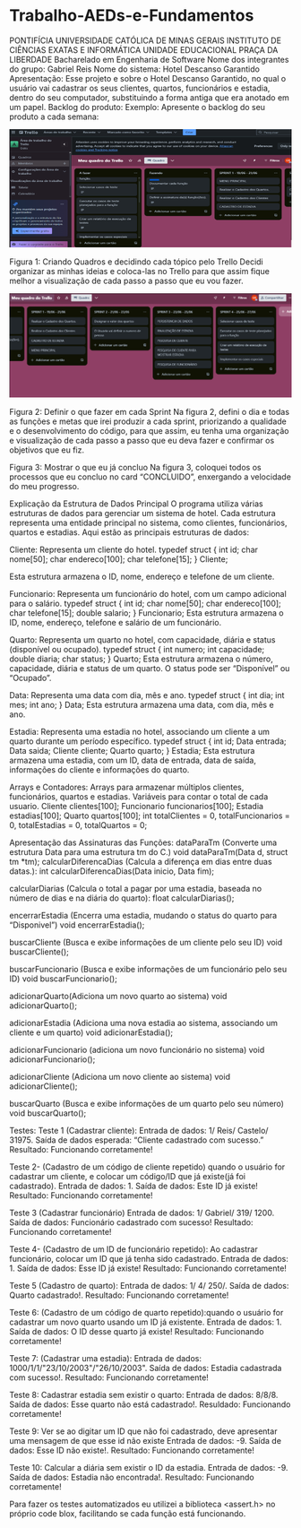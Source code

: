 # Trabalho-AEDs-e-Fundamentos

PONTIFÍCIA UNIVERSIDADE CATÓLICA DE MINAS GERAIS
INSTITUTO DE CIÊNCIAS EXATAS E INFORMÁTICA
UNIDADE EDUCACIONAL PRAÇA DA LIBERDADE
Bacharelado em Engenharia de Software
Nome dos integrantes do grupo:
Gabriel Reis
Nome do sistema:
Hotel Descanso Garantido 
Apresentação:
Esse projeto e sobre o Hotel Descanso Garantido, no qual o usuário vai cadastrar os seus clientes, quartos, funcionários e estadia, dentro do seu computador, substituindo a forma antiga que era anotado em um papel.
Backlog do produto:
Exemplo:
Apresente o backlog do seu produto a cada semana:

<img src="https://github.com/ReisBiel23/Trabalho-AEDs-e-Fundamentos/blob/main/imagem_2024-06-30_174656782.png?raw=true"/>
 
Figura 1: Criando Quadros e decidindo cada tópico pelo Trello
Decidi organizar as minhas ideias e coloca-las no Trello para que assim fique melhor a visualização de cada passo a passo que eu vou fazer.

<img src="https://github.com/ReisBiel23/Trabalho-AEDs-e-Fundamentos/blob/main/imagem_2024-06-30_174235558.png?raw=true"/>
 
Figura 2: Definir o que fazer em cada Sprint
Na figura 2, defini o dia e todas as funções e metas que irei produzir a cada sprint, priorizando a qualidade e o desenvolvimento do código, para que assim, eu tenha uma organização e visualização de cada passo a passo que eu deva fazer e confirmar os objetivos que eu fiz. 

 
Figura 3: Mostrar o que eu já concluo
Na figura 3, coloquei todos os processos que eu concluo no card “CONCLUIDO”, enxergando a velocidade do meu progresso.

Explicação da Estrutura de Dados Principal
O programa utiliza várias estruturas de dados para gerenciar um sistema de hotel. Cada estrutura representa uma entidade principal no sistema, como clientes, funcionários, quartos e estadias. Aqui estão as principais estruturas de dados:

Cliente: Representa um cliente do hotel.
typedef struct {
    int id;
    char nome[50];
    char endereco[100];
    char telefone[15];
} Cliente;

Esta estrutura armazena o ID, nome, endereço e telefone de um cliente.

Funcionario: Representa um funcionário do hotel, com um campo adicional para o salário.
typedef struct {
    int id;
    char nome[50];
    char endereco[100];
    char telefone[15];
    double salario;
} Funcionario;
Esta estrutura armazena o ID, nome, endereço, telefone e salário de um funcionário.

Quarto: Representa um quarto no hotel, com capacidade, diária e status (disponível ou ocupado).
typedef struct {
    int numero;
    int capacidade;
    double diaria;
    char status;
} Quarto;
Esta estrutura armazena o número, capacidade, diária e status de um quarto. O status pode ser “Disponível” ou “Ocupado”.

Data: Representa uma data com dia, mês e ano.
typedef struct {
    int dia;
    int mes;
    int ano;
} Data;
Esta estrutura armazena uma data, com dia, mês e ano.

Estadia: Representa uma estadia no hotel, associando um cliente a um quarto durante um período específico.
typedef struct {
    int id;
    Data entrada;
    Data saida;
    Cliente cliente;
    Quarto quarto;
} Estadia;
Esta estrutura armazena uma estadia, com um ID, data de entrada, data de saída, informações do cliente e informações do quarto.


Arrays e Contadores: Arrays para armazenar múltiplos clientes, funcionários, quartos e estadias. Variáveis para contar o total de cada usuario.
Cliente clientes[100];
Funcionario funcionarios[100];
Estadia estadias[100];
Quarto quartos[100];
int totalClientes = 0, totalFuncionarios = 0, totalEstadias = 0, totalQuartos = 0;

Apresentação das Assinaturas das Funções:
dataParaTm (Converte uma estrutura Data para uma estrutura tm do C.)
void dataParaTm(Data d, struct tm *tm);
calcularDiferencaDias (Calcula a diferença em dias entre duas datas.):
int calcularDiferencaDias(Data inicio, Data fim);

calcularDiarias (Calcula o total a pagar por uma estadia, baseada no número de dias e na diária do quarto):
float calcularDiarias();

encerrarEstadia (Encerra uma estadia, mudando o status do quarto para “Disponivel”)
void encerrarEstadia();

buscarCliente (Busca e exibe informações de um cliente pelo seu ID)
void buscarCliente();

buscarFuncionario (Busca e exibe informações de um funcionário pelo seu ID)
void buscarFuncionario();

adicionarQuarto(Adiciona um novo quarto ao sistema)
void adicionarQuarto();

adicionarEstadia (Adiciona uma nova estadia ao sistema, associando um cliente e um quarto)
void adicionarEstadia();

adicionarFuncionario (adiciona um novo funcionário no sistema)
void adicionarFuncionario();

adicionarCliente (Adiciona um novo cliente ao sistema)
void adicionarCliente();

buscarQuarto (Busca e exibe informações de um quarto pelo seu número)
void buscarQuarto();


Testes:
Teste 1 (Cadastrar cliente): 
Entrada de dados: 
1/ Reis/ Castelo/ 31975. 
Saída de dados esperada: 
“Cliente cadastrado com sucesso.” 
Resultado: Funcionando corretamente!

Teste 2- (Cadastro de um código de cliente repetido) quando o usuário for cadastrar um cliente, e colocar um código/ID que já existe(já foi cadastrado).
Entrada de dados:
 1.
 Saída de dados: 
Este ID já existe! 
Resultado: Funcionando corretamente!

Teste 3 (Cadastrar funcionário)
 Entrada de dados: 
1/ Gabriel/ 319/ 1200. 
Saída de dados: 
Funcionário cadastrado com sucesso! 
Resultado: Funcionando corretamente!

Teste 4- (Cadastro de um ID de funcionário repetido): Ao cadastrar funcionário, colocar um ID que já tenha sido cadastrado.
 Entrada de dados: 
1. 
Saída de dados: 
Esse ID já existe! 
Resultado: Funcionando corretamente!

Teste 5 (Cadastro de quarto):
 Entrada de dados:
 1/ 4/ 250/. 
Saída de dados: 
Quarto cadastrado!. 
Resultado: Funcionando corretamente!

Teste 6: (Cadastro de um código de quarto repetido):quando o usuário for cadastrar um novo quarto usando um ID já existente. 
Entrada de dados: 
1.
Saída de dados: 
O ID desse quarto já existe! 
Resultado: Funcionando corretamente!

 Teste 7: (Cadastrar uma estadia): 
Entrada de dados: 
1000/1/1/"23/10/2003"/"26/10/2003". Saída de dados: 
Estadia cadastrada com sucesso!. 
Resultado: Funcionando corretamente!

Teste 8: Cadastrar estadia sem existir o quarto: 
Entrada de dados: 
8/8/8. 
Saída de dados: 
Esse quarto não está cadastrado!. 
Resuldado: Funcionando corretamente!

Teste 9: Ver se ao digitar um ID que não foi cadastrado, deve apresentar uma mensagem de que esse id não existe
Entrada de dados:
-9.
Saída de dados:
Esse ID não existe!.
Resultado: Funcionando corretamente!

Teste 10: Calcular a diária sem existir o ID da estadia.
Entrada de dados:
-9.
Saída de dados:
Estadia não encontrada!.
Resultado: Funcionando corretamente!

Para fazer os testes automatizados eu utilizei a biblioteca <assert.h> no próprio code blox, facilitando se cada função está funcionando.
  
